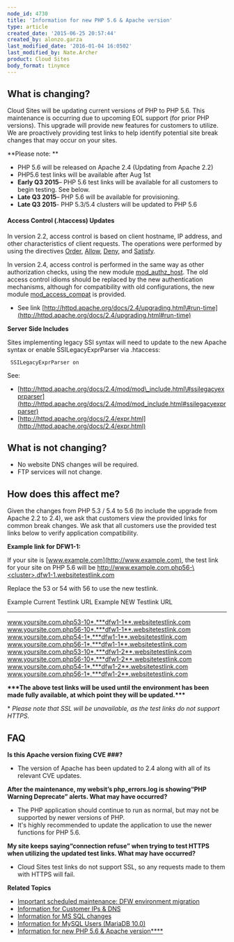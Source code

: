 ```yaml
---
node_id: 4730
title: 'Information for new PHP 5.6 & Apache version'
type: article
created_date: '2015-06-25 20:57:44'
created_by: alonzo.garza
last_modified_date: '2016-01-04 16:0502'
last_modified_by: Nate.Archer
product: Cloud Sites
body_format: tinymce
---
```


**What is changing?**
---------------------

Cloud Sites will be updating current versions of PHP to PHP 5.6. This
maintenance is occurring due to upcoming EOL support (for prior PHP
versions). This upgrade will provide new features for customers to
utilize. We are proactively providing test links to help identify
potential site break changes that may occur on your sites.

**Please note: **

-   PHP 5.6 will be released on Apache 2.4 (Updating from Apache 2.2)
-   PHP5.6 test links will be available after Aug 1st
-   **Early Q3 2015**&ndash; PHP 5.6 test links will be available for all
    customers to begin testing. See below.
-   **Late Q3 2015**&ndash; PHP 5.6 will be available for provisioning.
-   **Late Q3 2015**- PHP 5.3/5.4 clusters will be updated to PHP 5.6

#### **Access Control (.htaccess) Updates**

In version 2.2, access control is based on client hostname, IP address,
and other characteristics of client requests. The operations were
performed by using the directives
[Order](http://httpd.apache.org/docs/2.4/mod/mod_access_compat.html#order),
[Allow](http://httpd.apache.org/docs/2.4/mod/mod_access_compat.html#allow),
[Deny](http://httpd.apache.org/docs/2.4/mod/mod_access_compat.html#deny),
and
[Satisfy](http://httpd.apache.org/docs/2.4/mod/mod_access_compat.html#satisfy).

In version 2.4, access control is performed in the same way as other
authorization checks, using the new module
[mod\_authz\_host](http://httpd.apache.org/docs/2.4/mod/mod_authz_host.html).
The old access control idioms should be replaced by the new
authentication mechanisms, although for compatibility with old
configurations, the new module
[mod\_access\_compat](http://httpd.apache.org/docs/2.4/mod/mod_access_compat.html)
is provided.

-   See
    link [http://httpd.apache.org/docs/2.4/upgrading.html\#run-time](http://httpd.apache.org/docs/2.4/upgrading.html#run-time)

**Server Side Includes**

Sites implementing legacy SSI syntax will need to update to the new
Apache syntax or enable SSILegacyExprParser via .htaccess:

     SSILegacyExprParser on 

See:

-   [http://httpd.apache.org/docs/2.4/mod/mod\_include.html\#ssilegacyexprparser](http://httpd.apache.org/docs/2.4/mod/mod_include.html#ssilegacyexprparser)
-   [http://httpd.apache.org/docs/2.4/expr.html](http://httpd.apache.org/docs/2.4/expr.html)

**What is not changing?**
-------------------------

-   No website DNS changes will be required.
-   FTP services will not change.  

**How does this affect me?**
----------------------------

Given the changes from PHP 5.3 / 5.4 to 5.6 (to include the upgrade from
Apache 2.2 to 2.4), we ask that customers view the provided links for
common break changes. We ask that all customers use the provided test
links below to verify application compatibility. 

**Example link for DFW1-1:**

If your site is [www.example.com](http://www.example.com), the test link
for your site on PHP 5.6 will be
[http://www.example.com.php56-\<cluster\>.dfw1-1.websitetestlink.com](http://www.example.com.php56-testing.ord1-1.websitetestlink.com)

Replace the 53 or 54 with 56 to use the new testlink.

  Example Current Testlink URL                                 Example NEW Testlink URL
  ------------------------------------------------------------ ------------------------------------------------------------
  www.yoursite.com.php53-10*.***dfw1-1**.websitetestlink.com   www.yoursite.com.php56-10*.***dfw1-1**.websitetestlink.com
  www.yoursite.com.php54-1*.***dfw1-1**.websitetestlink.com    www.yoursite.com.php56-1*.***dfw1-1**.websitetestlink.com
  www.yoursite.com.php53-10*.***dfw1-2**.websitetestlink.com   www.yoursite.com.php56-10*.***dfw1-2**.websitetestlink.com
  www.yoursite.com.php54-1*.***dfw1-2**.websitetestlink.com    www.yoursite.com.php56-1*.***dfw1-2**.websitetestlink.com

**\*\*\*The above test links will be used until the environment has been
made fully available, at which point they will be updated.\*\*\***

\* *Please note that SSL will be unavailable, as the test links do not
support HTTPS.*

**FAQ**
-------

**Is this Apache version fixing CVE \#\#\#?**

-   The version of Apache has been updated to 2.4 along with all of its
    relevant CVE updates.

**After the maintenance, my websit&rsquo;s php\_errors.log is showing&ldquo;PHP
Warning Deprecate&rdquo; alerts. What may have occurred?**

-   The PHP application should continue to run as normal, but may not be
    supported by newer versions of PHP.
-   It's highly recommended to update the application to use the newer
    functions for PHP 5.6.

**My site keeps saying&ldquo;connection refuse&rdquo; when trying to test HTTPS
when utilizing the updated test links. What may have occurred?**

-   Cloud Sites test links do not support SSL, so any requests made to
    them with HTTPS will fail.

**Related Topics**

-   [Important scheduled maintenance: DFW environment
    migration](http://rackspace.com/knowledge_center/article/important-scheduled-maintenance-dfw-environment-migration)
-   [Information for Customer IPs &
    DNS](http://rackspace.com/knowledge_center/article/information-for-customer-ips-dns-0)
-   [Information for MS SQL
    changes](http://rackspace.com/knowledge_center/article/information-for-ms-sql-changes)
-   [Information for MySQL Users (MariaDB
    10.0)](http://rackspace.com/knowledge_center/article/information-for-mysql-users-mariadb-100-0)
-   [Information for new PHP 5.6 & Apache
    version****](http://rackspace.com/knowledge_center/article/information-for-new-php-56-apache-version-0)


